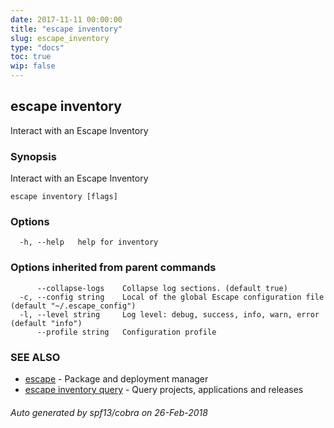 ```yaml
---
date: 2017-11-11 00:00:00
title: "escape inventory"
slug: escape_inventory
type: "docs"
toc: true
wip: false
---
```

## escape inventory

Interact with an Escape Inventory

### Synopsis


Interact with an Escape Inventory

```
escape inventory [flags]
```

### Options

```
  -h, --help   help for inventory
```

### Options inherited from parent commands

```
      --collapse-logs    Collapse log sections. (default true)
  -c, --config string    Local of the global Escape configuration file (default "~/.escape_config")
  -l, --level string     Log level: debug, success, info, warn, error (default "info")
      --profile string   Configuration profile
```

### SEE ALSO
* [escape](../escape/)	 - Package and deployment manager
* [escape inventory query](../escape_inventory_query/)	 - Query projects, applications and releases

###### Auto generated by spf13/cobra on 26-Feb-2018
